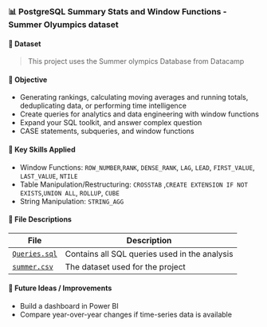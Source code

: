 ### 📊 PostgreSQL Summary Stats and Window Functions - Summer Olyumpics dataset

#### 📁 Dataset
> This project uses the Summer olympics Database from Datacamp

#### 🎯 Objective
- Generating rankings, calculating moving averages and running totals, deduplicating data, or performing time intelligence
- Create queries for analytics and data engineering with window functions
- Expand your SQL toolkit, and answer complex question
- CASE statements, subqueries, and window functions

#### 🧠 Key Skills Applied
- Window Functions: `ROW_NUMBER`,`RANK`, `DENSE_RANK`, `LAG`, `LEAD`, `FIRST_VALUE`, `LAST_VALUE`, `NTILE`   
- Table Manipulation/Restructuring: `CROSSTAB` ,`CREATE EXTENSION IF NOT EXISTS`,`UNION ALL`, `ROLLUP`, `CUBE`   
- String Manipulation: `STRING_AGG`

#### 🧾 File Descriptions
| File | Description |
|------|-------------|
| [`Queries.sql`](https://github.com/nalapalu/SQL_Projects/blob/main/PostgreSQL%20Summary%20Stats%20and%20Window%20Functions%20-%20Summer%20Olyumpics%20dataset/Queries.sql) | Contains all SQL queries used in the analysis |
| [`summer.csv`](https://github.com/nalapalu/SQL_Projects/blob/main/PostgreSQL%20Summary%20Stats%20and%20Window%20Functions%20-%20Summer%20Olyumpics%20dataset/summer.csv) | The dataset used for the project |

#### 💭 Future Ideas / Improvements
- Build a dashboard in Power BI  
- Compare year-over-year changes if time-series data is available
